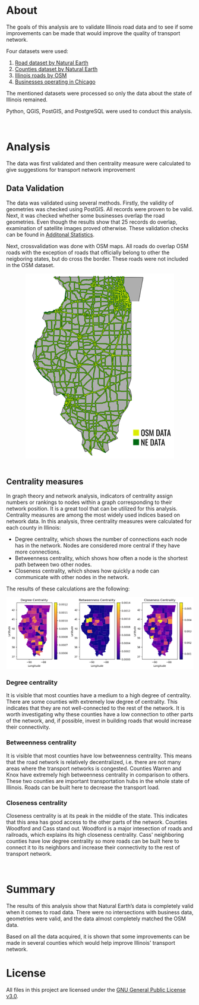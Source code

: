 # **About**

The goals of this analysis are to validate Illinois road data and to see if some improvements can be made that would improve the quality of transport network.

Four datasets were used:
1. [Road dataset by Natural Earth](https://www.naturalearthdata.com/downloads/10m-cultural-vectors/roads/)
2. [Counties dataset by Natural Earth](https://www.naturalearthdata.com/downloads/10m-cultural-vectors/10m-admin-2-counties/)
3. [Illinois roads by OSM](https://download.geofabrik.de/north-america/us/illinois.html)
4. [Businesses operating in Chicago](./Resources/data/businesses.csv)

The mentioned datasets were processed so only the data about the state of Illinois remained.

Python, QGIS, PostGIS, and PostgreSQL were used to conduct this analysis.

<br>

# **Analysis**

The data was first validated and then centrality measure were calculated to give suggestions for transport network improvement

## **Data Validation**

The data was validated using several methods. Firstly, the validity of geometries was checked using PostGIS. All records were proven to be valid. Next, it was checked whether some businesses overlap the road geometries. Even though the results show that 25 records do overlap, examination of satellite images proved otherwise. These validation checks can be found in [Additonal Statistics](./Additional%Statistics). 

Next, crossvalidation was done with OSM maps. All roads do overlap OSM roads with the exception of roads that officially belong to other the neigboring states, but do cross the border. These roads were not included in the OSM dataset. 

<div align="center">
  <img src="./Resources/images/osmOverlapping.png" alt="OSM overlapping" width="400"/>
</div>
<br>

## **Centrality measures**

In graph theory and network analysis, indicators of centrality assign numbers or rankings to nodes within a graph corresponding to their network position. It is a great tool that can be utilized for this analysis. Centrality measures are among the most widely used indices based on network data. In this analysis, three centrality measures were calculated for each county in Illinois:

- Degree centrality, which shows the number of connections each node has in the network. Nodes are considered more central if they have more connections.
- Betweenness centrality, which shows how often a node is the shortest path between two other nodes.
- Closeness centrality, which shows how quickly a node can communicate with other nodes in the network.

The results of these calculations are the following:

![Centrality Measures](./Resources/images/centralityMeasures.png)

### **Degree centrality**

It is visible that most counties have a medium to a high degree of centrality. There are some counties with extremely low degree of centrality. This indicates that they are not well-connected to the rest of the network. It is worth investigating why these counties have a low connection to other parts of the network, and, if possible, invest in building roads that would increase their connectivity.

### **Betweenness centrality**
It is visible that most counties have low betweenness centrality. This means that the road network is relatively decentralized, i.e. there are not many areas where the transport networks is congested. Counties Warren and Knox have extremely high betweenness centrality in comparison to others. These two counties are important transportation hubs in the whole state of Illinois. Roads can be built here to decrease the transport load.
### **Closeness centrality**
Closeness centrality is at its peak in the middle of the state. This indicates that this area has good access to the other parts of the network. Counties  Woodford and Cass stand out. Woodford is a major intesection of roads and railroads, which explains its high closeness centrality. Cass' neighboring counties have low degree centrality so more roads can be built here to connect it to its neighbors and increase their connectivity to the rest of transport network.

<br>

# **Summary**

The results of this analysis show that Natural Earth’s data is completely valid when it comes to road data. There were no intersections with business data, geometries were valid, and the data almost completely matched the OSM data. 

Based on all the data acquired, it is shown that some improvements can be made in several counties which would help improve Illinois' transport network.

# **License**

All files in this project are licensed under the [GNU General Public License v3.0](./LICENSE).